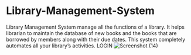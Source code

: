 # Library-Management-System
Library Management System  manage all the functions of a library. It helps librarian to maintain the database of new books and the books that are borrowed by members along with their due dates. This system completely automates all your library’s activities.
LOGIN
![Screenshot (14)](https://user-images.githubusercontent.com/86532679/162153811-927213f5-ac5b-4134-ade6-f7baf8d4e72c.png)

